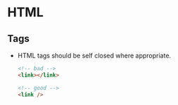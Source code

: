 # HTML

## Tags

- HTML tags should be self closed where appropriate.

    ```html
    <!-- bad -->
    <link></link>

    <!-- good -->
    <link />
    ```